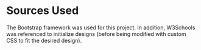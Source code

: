 # Sources Used
The Bootstrap framework was used for this project. In addition, W3Schools was referenced to initialize designs (before being modified with custom CSS to fit the desired design).